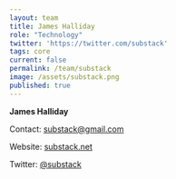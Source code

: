 ```yaml
---
layout: team
title: James Halliday
role: "Technology"
twitter: 'https://twitter.com/substack'
tags: core
current: false
permalink: /team/substack
image: /assets/substack.png
published: true
---
```


**James Halliday**

Contact: [substack@gmail.com](mailto:substack@gmail.com)

Website: [substack.net](http://substack.net/)

Twitter: [@substack](https://twitter.com/substack)
